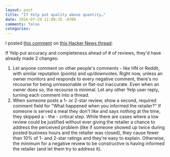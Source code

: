 ```yaml
---
layout: post
title: "If Yelp put quality above quantity…"
date: 2016-07-29 11:09:35 -0700
comments: false
categories:
---
```


I posted [this comment](https://news.ycombinator.com/item?id=12188315) on [this Hacker News thread](https://news.ycombinator.com/item?id=12184688):

If Yelp put accuracy and completeness ahead of # of reviews, they'd have already made 2 changes:

1. Let anyone comment on other people's comments - like HN or Reddit, with similar reputation (points) and up/downvotes.
    Right now, unless an owner monitors and responds to every negative comment, there's no recourse for being unreasonable or flat-out inaccurate. Even when an owner does so, the recourse is minimal. Let any other Yelp user reply, turning each comment into a thread.
2. When someone posts a 1- or 2-star review, show a second, required comment field for "What happened when you informed the retailer?"
    If someone is served a meal they don't like and says nothing at the time, they skipped a - the - critical step. While there are cases where a low review could be justified without ever giving the retailer a chance to address the perceived problem (like if someone showed up twice during posted business hours and the retailer was closed), they cause fewer than 10% of 1- and 2-star ratings and they're easy to explain. Otherwise, the minimum for a negative review to be constructive is having informed the retailer (and let them try to address it).
